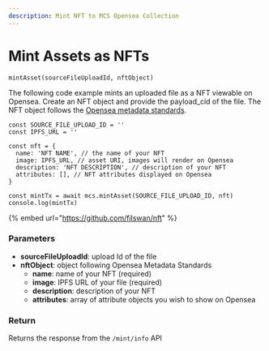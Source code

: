 ```yaml
---
description: Mint NFT to MCS Opensea Collection
---
```


# Mint Assets as NFTs

`mintAsset(sourceFileUploadId, nftObject)`

The following code example mints an uploaded file as a NFT viewable on Opensea. Create an NFT object and provide the payload\_cid of the file. The NFT object follows the [Opensea metadata standards](https://docs.opensea.io/docs/metadata-standards).&#x20;

```
const SOURCE_FILE_UPLOAD_ID = ''
const IPFS_URL = ''
 
const nft = {
  name: 'NFT NAME', // the name of your NFT
  image: IPFS_URL, // asset URI, images will render on Opensea
  description: 'NFT DESCRIPTION', // description of your NFT
  attributes: [], // NFT attributes displayed on Opensea
}
 
const mintTx = await mcs.mintAsset(SOURCE_FILE_UPLOAD_ID, nft)
console.log(mintTx)
```



{% embed url="https://github.com/filswan/nft" %}

### Parameters

* **sourceFileUploadId**: upload Id of the file
* **nftObject**: object following Opensea Metadata Standards
  * **name**: name of your NFT (required)
  * **image**: IPFS URL of your file (required)
  * **description**: description of your NFT
  * **attributes**: array of attribute objects you wish to show on Opensea

### Return

Returns the response from the `/mint/info` API
